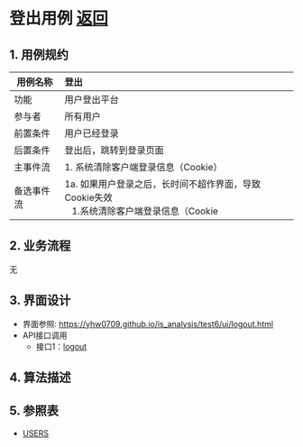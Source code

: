﻿
# 登出用例 [返回](../README.md)

## 1. 用例规约

|用例名称|登出|
|-------|:-------------|
|功能|用户登出平台|
|参与者|所有用户|
|前置条件| 用户已经登录|
|后置条件|登出后，跳转到登录页面|
|主事件流| 1. 系统清除客户端登录信息（Cookie）|
|备选事件流|1a. 如果用户登录之后，长时间不超作界面，导致Cookie失效 <br/>&nbsp;&nbsp; 1.系统清除客户端登录信息（Cookie|

## 2. 业务流程
无

## 3. 界面设计
- 界面参照:  https://yhw0709.github.io/is_analysis/test6/ui/logout.html
- API接口调用
    - 接口1：[logout](../interface/logout.md)

## 4. 算法描述
    
## 5. 参照表

- [USERS](../database.md/#USERS)

